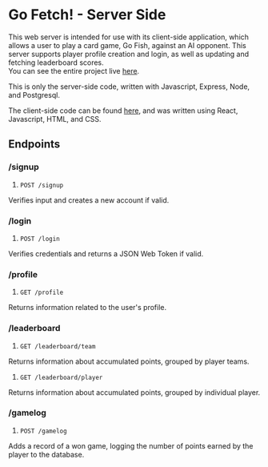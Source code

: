 # Go Fetch! - Server Side
This web server is intended for use with its client-side application, which allows a user to play a card game, Go Fish, against an AI opponent. This server supports player profile creation and login, as well as updating and fetching leaderboard scores. <br>
You can see the entire project live [here](https://go-fetch.jessicaedoyle.now.sh/). <br>

This is only the server-side code, written with Javascript, Express, Node, and Postgresql.<br>

The client-side code can be found [here](https://github.com/jedoyle6/goFetch-client), and was written using React, Javascript, HTML, and CSS. <br>

## Endpoints

### /signup

1. `POST /signup`

Verifies input and creates a new account if valid.

### /login

1. `POST /login`

Verifies credentials and returns a JSON Web Token if valid.

### /profile

1. `GET /profile`

Returns information related to the user's profile.

### /leaderboard

1. `GET /leaderboard/team`

Returns information about accumulated points, grouped by player teams.

1. `GET /leaderboard/player`

Returns information about accumulated points, grouped by individual player.

### /gamelog

1. `POST /gamelog`

Adds a record of a won game, logging the number of points earned by the player to the database.